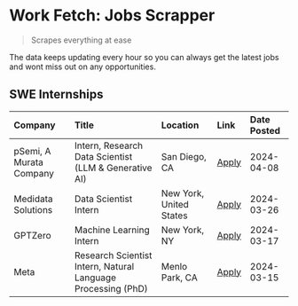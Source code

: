 # Work Fetch: Jobs Scrapper
> Scrapes everything at ease

The data keeps updating every hour so you can always get the latest jobs and wont miss out on any opportunities.

## SWE Internships
<!--START_SECTION:workfetch-->
| Company                 | Title                                                        | Location                | Link                                                                                                                                                                                                                                                                         | Date Posted   |
|:------------------------|:-------------------------------------------------------------|:------------------------|:-----------------------------------------------------------------------------------------------------------------------------------------------------------------------------------------------------------------------------------------------------------------------------|:--------------|
| pSemi, A Murata Company | Intern, Research Data Scientist (LLM & Generative AI)        | San Diego, CA           | [Apply](https://www.linkedin.com/jobs/view/intern-research-data-scientist-llm-generative-ai-at-psemi-a-murata-company-3887074168?position=3&pageNum=0&refId=mu0CPM2NYj%2FJOyE1gW0vsA%3D%3D&trackingId=wwIF1TTXETpo1rzOpJli4A%3D%3D&trk=public_jobs_jserp-result_search-card) | 2024-04-08    |
| Medidata Solutions      | Data Scientist Intern                                        | New York, United States | [Apply](https://www.linkedin.com/jobs/view/data-scientist-intern-at-medidata-solutions-3810253704?position=8&pageNum=0&refId=mu0CPM2NYj%2FJOyE1gW0vsA%3D%3D&trackingId=8zwZ8Im7jbYHeNVx57qesQ%3D%3D&trk=public_jobs_jserp-result_search-card)                                | 2024-03-26    |
| GPTZero                 | Machine Learning Intern                                      | New York, NY            | [Apply](https://www.linkedin.com/jobs/view/machine-learning-intern-at-gptzero-3860723963?position=7&pageNum=0&refId=mu0CPM2NYj%2FJOyE1gW0vsA%3D%3D&trackingId=TQ%2BJMI%2FLRpU7%2BtqBINSSew%3D%3D&trk=public_jobs_jserp-result_search-card)                                   | 2024-03-17    |
| Meta                    | Research Scientist Intern, Natural Language Processing (PhD) | Menlo Park, CA          | [Apply](https://www.linkedin.com/jobs/view/research-scientist-intern-natural-language-processing-phd-at-meta-3858718375?position=9&pageNum=0&refId=mu0CPM2NYj%2FJOyE1gW0vsA%3D%3D&trackingId=CGuDB%2FCa0i329DP%2B%2BGonvA%3D%3D&trk=public_jobs_jserp-result_search-card)    | 2024-03-15    |
<!--END_SECTION:workfetch-->
